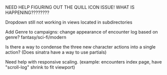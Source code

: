 NEED HELP FIGURING OUT THE QUILL ICON ISSUE! WHAT IS HAPPENING????????

Dropdown still not working in views located in subdirectories

Add Genre to campaigns: change appearance of encounter log based on genre?
  fantasy/sci-fi/modern

Is there a way to condense the three new character actions into a single action? (Does sinatra have a way to use partials)


Need help with responsive scaling. (example: encounters index page, have "scroll-log" shrink to fit viewport)
